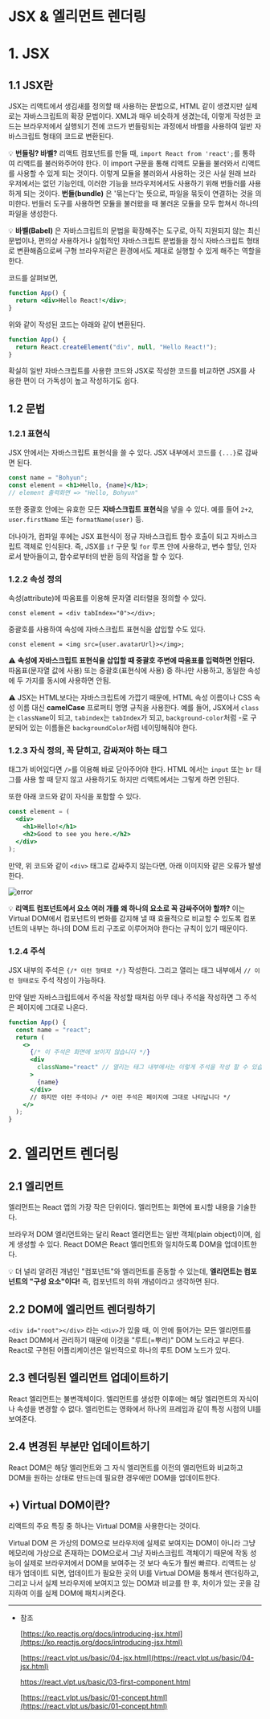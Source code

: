# JSX & 엘리먼트 렌더링

# 1. JSX

## 1.1 JSX란

JSX는 리액트에서 생김새를 정의할 때 사용하는 문법으로, HTML 같이 생겼지만 실제로는 자바스크립트의 확장 문법이다. XML과 매우 비슷하게 생겼는데, 이렇게 작성한 코드는 브라우저에서 실행되기 전에 코드가 번들링되는 과정에서 바벨을 사용하여 일반 자바스크립트 형태의 코드로 변환된다.

💡 **번들링? 바벨?**
리액트 컴포넌트를 만들 때, `import React from 'react';`를 통하여 리액트를 불러와주어야 한다. 이 import 구문을 통해 리액트 모듈을 불러와서 리액트를 사용할 수 있게 되는 것이다. 이렇게 모듈을 불러와서 사용하는 것은 사실 원래 브라우저에서는 없던 기능인데, 이러한 기능을 브라우저에서도 사용하기 위해 번들러를 사용하게 되는 것이다. **번들(bundle)** 은 '묶는다'는 뜻으로, 파일을 묶듯이 연결하는 것을 의미한다. 번들러 도구를 사용하면 모듈을 불러왔을 때 불러온 모듈을 모두 합쳐서 하나의 파일을 생성한다.

💡 **바벨(Babel)** 은 자바스크립트의 문법을 확장해주는 도구로, 아직 지원되지 않는 최신 문법이나, 편의상 사용하거나 실험적인 자바스크립트 문법들을 정식 자바스크립트 형태로 변환해줌으로써 구형 브라우저같은 환경에서도 제대로 실행할 수 있게 해주는 역할을 한다.

코드를 살펴보면,

```jsx
function App() {
  return <div>Hello React!</div>;
}
```

위와 같이 작성된 코드는 아래와 같이 변환된다.

```jsx
function App() {
  return React.createElement("div", null, "Hello React!");
}
```

확실히 일반 자바스크립트를 사용한 코드와 JSX로 작성한 코드를 비교하면 JSX를 사용한 편이 더 가독성이 높고 작성하기도 쉽다.

## 1.2 문법

### 1.2.1 표현식

JSX 안에서는 자바스크립트 표현식을 쓸 수 있다. JSX 내부에서 코드를 `{...}`로 감싸면 된다.

```jsx
const name = "Bohyun";
const element = <h1>Hello, {name}</h1>;
// element 출력화면 => "Hello, Bohyun"
```

또한 중괄호 안에는 유효한 모든 **자바스크립트 표현식**을 넣을 수 있다. 예를 들어 `2+2`, `user.firstName` 또는 `formatName(user)` 등.

더나아가, 컴파일 후에는 JSX 표현식이 정규 자바스크립트 함수 호출이 되고 자바스크립트 객체로 인식된다. 즉, JSX를 `if` 구문 및 `for` 루프 안에 사용하고, 변수 할당, 인자로서 받아들이고, 함수로부터의 반환 등의 작업을 할 수 있다.

### 1.2.2 속성 정의

속성(attribute)에 따옴표를 이용해 문자열 리터럴을 정의할 수 있다.

`const element = <div tabIndex="0"></div>;`

중괄호를 사용하여 속성에 자바스크립트 표현식을 삽입할 수도 있다.

`const element = <img src={user.avatarUrl}></img>;`

⚠ **속성에 자바스크립트 표현식을 삽입할 때 중괄호 주변에 따옴표를 입력하면 안된다.**
따옴표(문자열 값에 사용) 또는 중괄호(표현식에 사용) 중 하나만 사용하고, 동일한 속성에 두 가지를 동시에 사용하면 안됨.

⚠ JSX는 HTML보다는 자바스크립트에 가깝기 때문에, HTML 속성 이름이나 CSS 속성 이름 대신 **camelCase** 프로퍼티 명명 규칙을 사용한다. 예를 들어, JSX에서 `class`는 `className`이 되고, `tabindex`는 `tabIndex`가 되고, `background-color`처럼 -로 구분되어 있는 이름들은 `backgroundColor`처럼 네이밍해줘야 한다.

### 1.2.3 자식 정의, 꼭 닫히고, 감싸져야 하는 태그

태그가 비어있다면 `/>`를 이용해 바로 닫아주어야 한다. HTML 에서는 `input` 또는 `br` 태그를 사용 할 때 닫지 않고 사용하기도 하지만 리액트에서는 그렇게 하면 안된다.

또한 아래 코드와 같이 자식을 포함할 수 있다.

```jsx
const element = (
  <div>
    <h1>Hello!</h1>
    <h2>Good to see you here.</h2>
  </div>
);
```

만약, 위 코드와 같이 `<div>` 태그로 감싸주지 않는다면, 아래 이미지와 같은 오류가 발생한다.

![error](https://user-images.githubusercontent.com/65386533/111900056-a50e9300-8a73-11eb-8b4e-cae8cf782088.png)

💡 **리액트 컴포넌트에서 요소 여러 개를 왜 하나의 요소로 꼭 감싸주어야 할까?**
이는 Virtual DOM에서 컴포넌트의 변화를 감지해 낼 때 효율적으로 비교할 수 있도록 컴포넌트의 내부는 하나의 DOM 트리 구조로 이루어져야 한다는 규칙이 있기 때문이다.

### 1.2.4 주석

JSX 내부의 주석은 `{/* 이런 형태로 */}` 작성한다.
그리고 열리는 태그 내부에서 `// 이런 형태로도` 주석 작성이 가능하다.

만약 일반 자바스크립트에서 주석을 작성할 때처럼 아무 데나 주석을 작성하면 그 주석은 페이지에 그대로 나온다.

```jsx
function App() {
  const name = "react";
  return (
    <>
      {/* 이 주석은 화면에 보이지 않습니다 */}
      <div
        className="react" // 열리는 태그 내부에서는 이렇게 주석을 작성 할 수 있습니다.
      >
        {name}
      </div>
      // 하지만 이런 주석이나 /* 이런 주석은 페이지에 그대로 나타납니다 */
    </>
  );
}
```

# 2. 엘리먼트 렌더링

## 2.1 엘리먼트

엘리먼트는 React 앱의 가장 작은 단위이다. 엘리먼트는 화면에 표시할 내용을 기술한다.

브라우저 DOM 엘리먼트와는 달리 React 엘리먼트는 일반 객체(plain object)이며, 쉽게 생성할 수 있다. React DOM은 React 엘리먼트와 일치하도록 DOM을 업데이트한다.

💡 더 널리 알려진 개념인 "컴포넌트"와 엘리먼트를 혼동할 수 있는데, **엘리먼트는 컴포넌트의 "구성 요소"이다!** 즉, 컴포넌트의 하위 개념이라고 생각하면 된다.

## 2.2 DOM에 엘리먼트 렌더링하기

`<div id="root"></div>` 라는 `<div>`가 있을 때, 이 안에 들어가는 모든 엘리먼트를 React DOM에서 관리하기 때문에 이것을 "루트(=뿌리)" DOM 노드라고 부른다. React로 구현된 어플리케이션은 일반적으로 하나의 루트 DOM 노드가 있다.

## 2.3 렌더링된 엘리먼트 업데이트하기

React 엘리먼트는 불변객체이다. 엘리먼트를 생성한 이후에는 해당 엘리먼트의 자식이나 속성을 변경할 수 없다. 엘리먼트는 영화에서 하나의 프레임과 같이 특정 시점의 UI를 보여준다.

## 2.4 변경된 부분만 업데이트하기

React DOM은 해당 엘리먼트와 그 자식 엘리먼트를 이전의 엘리먼트와 비교하고 DOM을 원하는 상태로 만드는데 필요한 경우에만 DOM을 업데이트한다.

## +) Virtual DOM이란?

리액트의 주요 특징 중 하나는 Virtual DOM을 사용한다는 것이다.

Virtual DOM 은 가상의 DOM으로 브라우저에 실제로 보여지는 DOM이 아니라 그냥 메모리에 가상으로 존재하는 DOM으로서 그냥 자바스크립트 객체이기 때문에 작동 성능이 실제로 브라우저에서 DOM을 보여주는 것 보다 속도가 훨씬 빠르다. 리액트는 상태가 업데이트 되면, 업데이트가 필요한 곳의 UI를 Virtual DOM을 통해서 렌더링하고, 그리고 나서 실제 브라우저에 보여지고 있는 DOM과 비교를 한 후, 차이가 있는 곳을 감지하여 이를 실제 DOM에 패치시켜준다.

---

- 참조

  [https://ko.reactjs.org/docs/introducing-jsx.html](https://ko.reactjs.org/docs/introducing-jsx.html)

  [https://react.vlpt.us/basic/04-jsx.html](https://react.vlpt.us/basic/04-jsx.html)

  https://react.vlpt.us/basic/03-first-component.html

  [https://react.vlpt.us/basic/01-concept.html](https://react.vlpt.us/basic/01-concept.html)
